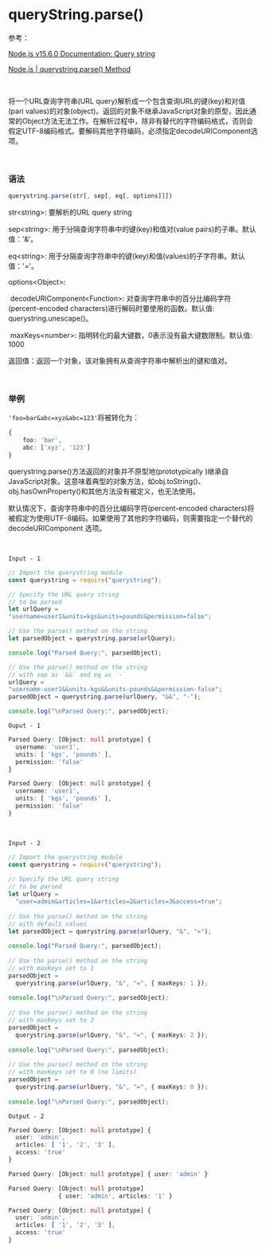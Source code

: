 # queryString.parse()

参考：

[Node.js v15.6.0 Documentation: Query string](https://nodejs.org/api/querystring.html#querystring_querystring_parse_str_sep_eq_options)

[Node.js | querystring.parse() Method](https://www.geeksforgeeks.org/node-js-querystring-parse-method/)

<br>

将一个URL查询字符串(URL query)解析成一个包含查询URL的键(key)和对值(pari values)的对象(object)。返回的对象不继承JavaScript对象的原型，因此通常的Object方法无法工作。在解析过程中，除非有替代的字符编码格式，否则会假定UTF-8编码格式。要解码其他字符编码，必须指定decodeURIComponent选项。

<br>

### 语法

```typescript
querystring.parse(str[, sep[, eq[, options]]])
```

str\<string>: 要解析的URL query string

sep\<string>: 用于分隔查询字符串中的键(key)和值对(value pairs)的子串。默认值：'&'。

eq\<string>: 用于分隔查询字符串中的键(key)和值(values)的子字符串。默认值：'='。

options\<Object>: 

​        decodeURIComponent\<Function>: 对查询字符串中的百分比编码字符(percent-encoded characters)进行解码时要使用的函数。默认值: querystring.unescape()。

​        maxKeys\<number>:  指明转化的最大键数，0表示没有最大键数限制。默认值: 1000

返回值：返回一个对象，该对象拥有从查询字符串中解析出的键和值对。

<br>

### 举例

`'foo=bar&abc=xyz&abc=123'`将被转化为：

```typescript
{
    foo: 'bar',
    abc: ['xyz', '123']
}
```

querystring.parse()方法返回的对象并不原型地(prototypically )继承自JavaScript对象。这意味着典型的对象方法，如obj.toString()、obj.hasOwnProperty()和其他方法没有被定义，也无法使用。

默认情况下，查询字符串中的百分比编码字符(percent-encoded characters)将被假定为使用UTF-8编码。如果使用了其他的字符编码，则需要指定一个替代的 decodeURIComponent 选项。

<br>

`Input - 1`

```typescript
// Import the querystring module 
const querystring = require("querystring"); 

// Specify the URL query string 
// to be parsed 
let urlQuery = 
"username=user1&units=kgs&units=pounds&permission=false"; 

// Use the parse() method on the string 
let parsedObject = querystring.parse(urlQuery); 

console.log("Parsed Query:", parsedObject); 

// Use the parse() method on the string 
// with sep as `&&` and eq as `-` 
urlQuery = 
"username-user1&&units-kgs&&units-pounds&&permission-false"; 
parsedObject = querystring.parse(urlQuery, "&&", "-"); 

console.log("\nParsed Query:", parsedObject);
```

`Ouput - 1`

```typescript
Parsed Query: [Object: null prototype] {
  username: 'user1',
  units: [ 'kgs', 'pounds' ],
  permission: 'false'
}

Parsed Query: [Object: null prototype] {
  username: 'user1',
  units: [ 'kgs', 'pounds' ],
  permission: 'false'
}
```

<br>

`Input - 2`

```typescript
// Import the querystring module 
const querystring = require("querystring"); 
  
// Specify the URL query string 
// to be parsed 
let urlQuery =  
  "user=admin&articles=1&articles=2&articles=3&access=true"; 
  
// Use the parse() method on the string 
// with default values 
let parsedObject = querystring.parse(urlQuery, "&", "="); 
  
console.log("Parsed Query:", parsedObject); 
  
// Use the parse() method on the string 
// with maxKeys set to 1 
parsedObject =  
  querystring.parse(urlQuery, "&", "=", { maxKeys: 1 }); 
  
console.log("\nParsed Query:", parsedObject); 
  
// Use the parse() method on the string 
// with maxKeys set to 2 
parsedObject =  
  querystring.parse(urlQuery, "&", "=", { maxKeys: 2 }); 
  
console.log("\nParsed Query:", parsedObject); 
  
// Use the parse() method on the string 
// with maxKeys set to 0 (no limits) 
parsedObject =  
  querystring.parse(urlQuery, "&", "=", { maxKeys: 0 }); 
  
console.log("\nParsed Query:", parsedObject);
```

`Output - 2`

```typescript
Parsed Query: [Object: null prototype] {
  user: 'admin',
  articles: [ '1', '2', '3' ],
  access: 'true'
}

Parsed Query: [Object: null prototype] { user: 'admin' }

Parsed Query: [Object: null prototype] 
              { user: 'admin', articles: '1' }

Parsed Query: [Object: null prototype] {
  user: 'admin',
  articles: [ '1', '2', '3' ],
  access: 'true'
}
```

